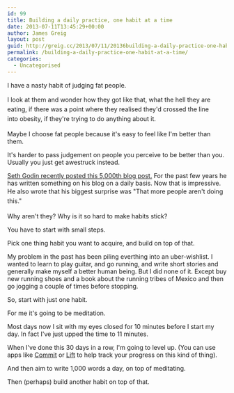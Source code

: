 ```yaml
---
id: 99
title: Building a daily practice, one habit at a time
date: 2013-07-11T13:45:29+00:00
author: James Greig
layout: post
guid: http://greig.cc/2013/07/11/20136building-a-daily-practice-one-habit-at-a-time/
permalink: /building-a-daily-practice-one-habit-at-a-time/
categories:
  - Uncategorised
---
```

<p>I have a nasty habit of judging fat people.</p><p><span style="line-height: 1.6em;">I look at them and wonder how they got like that, what the hell they are eating, if there was a point where they realised they'd&nbsp;crossed&nbsp;the line into&nbsp;obesity,&nbsp;</span><span style="line-height: 1.6em;">if they're trying to do anything about it.</span></p><p>Maybe I choose fat people because it's easy to feel like I'm better than them.</p><p>It's harder to pass&nbsp;judgement&nbsp;on people you perceive to be better than you. Usually you just get awestruck instead.</p><p><a href="http://sethgodin.typepad.com/seths_blog/2013/06/the-5000th-post.html">Seth Godin recently posted this 5,000th blog post.</a>&nbsp;For the past few years he has written something on his blog on a daily basis. Now that is impressive. He also wrote that his biggest&nbsp;surprise&nbsp;was "<span style="line-height: 1.6em;">That more people aren't doing this."</span></p><p>Why aren't they? Why is it so hard to make habits stick?&nbsp;</p><p>You have to start with small steps.</p><p>Pick one thing habit you want to&nbsp;acquire, and build on top of that. &nbsp;</p><p>My problem in the past has been piling everthing into an uber-wishlist. I wanted to learn to play guitar, and go running, and write short stories and generally make myself a better human being. But I did none of it. Except buy new running shoes and a book about the running tribes of Mexico and then go jogging a couple of times before stopping.</p><p>So, start with just one habit.&nbsp;</p><p>For me it's going to be meditation. &nbsp;</p><p>Most days now I sit with my eyes closed for 10 minutes before I start my day. In fact I've just upped the time to 11 minutes.&nbsp;</p><p>When I've done this 30 days in a row, I'm going to level up. (You can use apps like <a href="http://thinklegend.com/commit/">Commit</a> or <a href="https://lift.do/">Lift</a> to help track your progress on this kind of thing).</p><p>And then aim to write 1,000 words a day, on top of meditating.</p><p>Then (perhaps) build another habit on top of that.</p><p>&nbsp;</p>